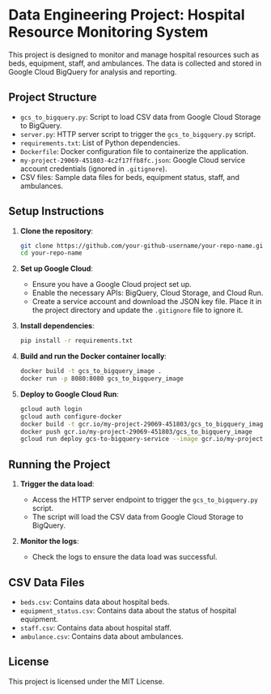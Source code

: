 # Data Engineering Project: Hospital Resource Monitoring System

This project is designed to monitor and manage hospital resources such as beds, equipment, staff, and ambulances. The data is collected and stored in Google Cloud BigQuery for analysis and reporting.

## Project Structure

- `gcs_to_bigquery.py`: Script to load CSV data from Google Cloud Storage to BigQuery.
- `server.py`: HTTP server script to trigger the `gcs_to_bigquery.py` script.
- `requirements.txt`: List of Python dependencies.
- `Dockerfile`: Docker configuration file to containerize the application.
- `my-project-29069-451803-4c2f17ffb8fc.json`: Google Cloud service account credentials (ignored in `.gitignore`).
- CSV files: Sample data files for beds, equipment status, staff, and ambulances.

## Setup Instructions

1. **Clone the repository**:
   ```sh
   git clone https://github.com/your-github-username/your-repo-name.git
   cd your-repo-name
   ```

2. **Set up Google Cloud**:
   - Ensure you have a Google Cloud project set up.
   - Enable the necessary APIs: BigQuery, Cloud Storage, and Cloud Run.
   - Create a service account and download the JSON key file. Place it in the project directory and update the `.gitignore` file to ignore it.

3. **Install dependencies**:
   ```sh
   pip install -r requirements.txt
   ```

4. **Build and run the Docker container locally**:
   ```sh
   docker build -t gcs_to_bigquery_image .
   docker run -p 8080:8080 gcs_to_bigquery_image
   ```

5. **Deploy to Google Cloud Run**:
   ```sh
   gcloud auth login
   gcloud auth configure-docker
   docker build -t gcr.io/my-project-29069-451803/gcs_to_bigquery_image .
   docker push gcr.io/my-project-29069-451803/gcs_to_bigquery_image
   gcloud run deploy gcs-to-bigquery-service --image gcr.io/my-project-29069-451803/gcs_to_bigquery_image --platform managed --region us-central1 --allow-unauthenticated
   ```

## Running the Project

1. **Trigger the data load**:
   - Access the HTTP server endpoint to trigger the `gcs_to_bigquery.py` script.
   - The script will load the CSV data from Google Cloud Storage to BigQuery.

2. **Monitor the logs**:
   - Check the logs to ensure the data load was successful.

## CSV Data Files

- `beds.csv`: Contains data about hospital beds.
- `equipment_status.csv`: Contains data about the status of hospital equipment.
- `staff.csv`: Contains data about hospital staff.
- `ambulance.csv`: Contains data about ambulances.

## License

This project is licensed under the MIT License.